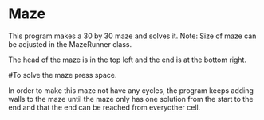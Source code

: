 # Maze
 
This program makes a 30 by 30 maze and solves it.
Note: Size of maze can be adjusted in the MazeRunner class. 

The head of the maze is in the top left and the end is at the bottom right. 

#To solve the maze press space. 
 
 In order to make this maze not have any cycles, the program keeps adding walls to the maze until
 the maze only has one solution from the start to the end and that the end can be reached from 
 everyother cell.
